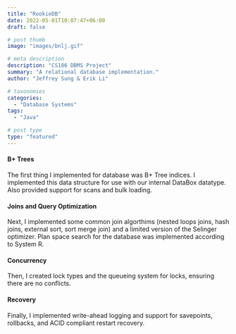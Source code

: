 ```yaml
---
title: "RookieDB"
date: 2022-05-01T10:07:47+06:00
draft: false

# post thumb
image: "images/bnlj.gif"

# meta description
description: "CS186 DBMS Project"
summary: "A relational database implementation."
author: "Jeffrey Sung & Erik Li"

# taxonomies
categories: 
  - "Database Systems"
tags:
  - "Java"

# post type
type: "featured"
---
```

#### B+ Trees
The first thing I implemented for database was B+ Tree indices. I implemented this data structure for use with our internal DataBox datatype. Also provided support for scans and bulk loading.

#### Joins and Query Optimization
Next, I implemented some common join algorthims (nested loops joins, hash joins, external sort, sort merge join) and a limited version of the Selinger optimizer. Plan space search for the database was implemented according to System R.

#### Concurrency
Then, I created lock types and the queueing system for locks, ensuring there are no conflicts.

#### Recovery
Finally, I implemented write-ahead logging and support for savepoints, rollbacks, and ACID compliant restart recovery.
